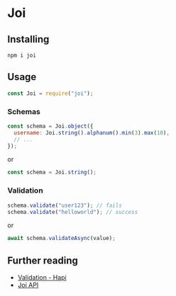 # Joi

## Installing

```
npm i joi
```

## Usage

```js
const Joi = require("joi");
```

### Schemas

```js
const schema = Joi.object({
  username: Joi.string().alphanum().min(3).max(10),
  // ...
});
```

or

```js
const schema = Joi.string();
```

### Validation

```js
schema.validate("user123"); // fails
schema.validate("helloworld"); // success
```

or

```js
await schema.validateAsync(value);
```

## Further reading

- [Validation - Hapi](https://hapi.dev/tutorials/validation)
- [Joi API](https://joi.dev/api)
